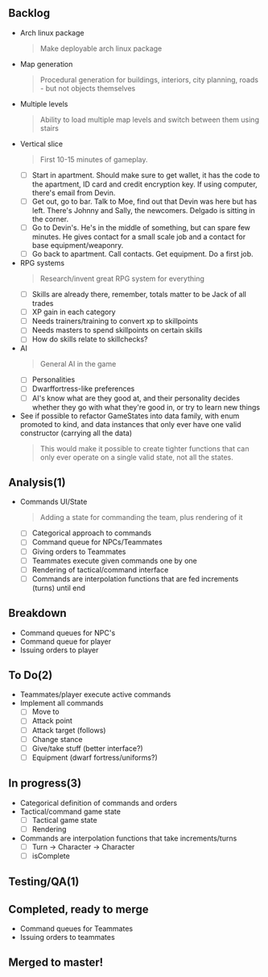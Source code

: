 ## Backlog

- Arch linux package
    > Make deployable arch linux package
- Map generation
    > Procedural generation for buildings, interiors, city planning, roads - but not objects themselves
- Multiple levels
    > Ability to load multiple map levels and switch between them using stairs
- Vertical slice
    > First 10-15 minutes of gameplay.
    * [ ] Start in apartment.  Should make sure to get wallet, it has the code to the apartment, ID card and credit encryption key. If using computer, there's email from Devin.
    * [ ] Get out, go to bar. Talk to Moe, find out that Devin was here but has left. There's Johnny and Sally, the newcomers. Delgado is sitting in the corner.
    * [ ] Go to Devin's. He's in the middle of something, but can spare few minutes. He gives contact for a small scale job and a contact for base equipment/weaponry.
    * [ ] Go back to apartment. Call contacts. Get equipment. Do a first job.
- RPG systems
    > Research/invent great RPG system for everything
    * [ ] Skills are already there, remember, totals matter to be Jack of all trades
    * [ ] XP gain in each category
    * [ ] Needs trainers/training to convert xp to skillpoints
    * [ ] Needs masters to spend skillpoints on certain skills
    * [ ] How do skills relate to skillchecks?
- AI
    > General AI in the game
    * [ ] Personalities
    * [ ] Dwarffortress-like preferences
    * [ ] AI's know what are they good at, and their personality decides whether they go with what they're good in, or try to learn new things
- See if possible to refactor GameStates into data family, with enum promoted to kind, and  data instances that only ever have one valid constructor (carrying all the data)
    > This would make it possible to create tighter functions that can only ever operate on a single valid state, not all the states.

## Analysis(1)

- Commands UI/State
    > Adding a state for commanding the team, plus rendering of it
    * [ ] Categorical approach to commands
    * [ ] Command queue for NPCs/Teammates
    * [ ] Giving orders to Teammates
    * [ ] Teammates execute given commands one by one
    * [ ] Rendering of tactical/command interface
    * [ ] Commands are interpolation functions that are fed increments (turns) until end

## Breakdown

- Command queues for NPC's
- Command queue for player
- Issuing orders to player

## To Do(2)

- Teammates/player execute active commands
- Implement all commands
    * [ ] Move to
    * [ ] Attack point
    * [ ] Attack target (follows)
    * [ ] Change stance
    * [ ] Give/take stuff (better interface?)
    * [ ] Equipment (dwarf fortress/uniforms?)

## In progress(3)

- Categorical definition of commands and orders
- Tactical/command game state
    * [ ] Tactical game state
    * [ ] Rendering
- Commands are interpolation functions that take increments/turns
    * [ ] Turn -> Character -> Character
    * [ ] isComplete

## Testing/QA(1)


## Completed, ready to merge

- Command queues for Teammates
- Issuing orders to teammates

## Merged to master!

